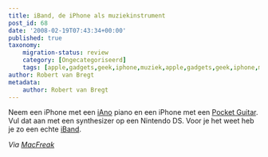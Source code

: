 ```yaml
---
title: iBand, de iPhone als muziekinstrument
post_id: 68
date: '2008-02-19T07:43:34+00:00'
published: true
taxonomy:
    migration-status: review
    category: [Ongecategoriseerd]
    tags: [apple,gadgets,geek,iphone,muziek,apple,gadgets,geek,iphone,muziek]
author: Robert van Bregt
metadata:
    author: Robert van Bregt
---
```

Neem een iPhone met een [iAno](http://www.vhxn.com/piano-apps-for-iphone-iano/) piano en een iPhone met een [Pocket Guitar](http://www.vhxn.com/pocket-guitar-a-virtual-guitar-for-iphone-or-ipod/). Vul dat aan met een synthesizer op een Nintendo DS. Voor je het weet heb je zo een echte [iBand](https://youtube.com/watch?v=Ek835iPiJjI).

 *Via [MacFreak](http://www.macfreak.nl/readnews.php?newsitem=6113)*